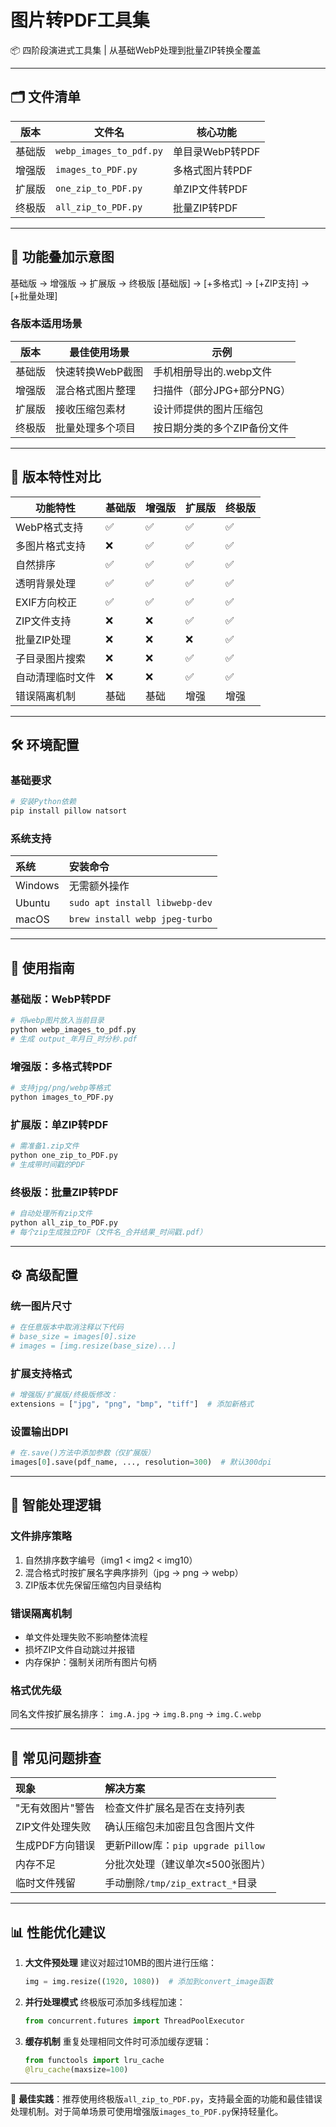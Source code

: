 # 图片转PDF工具集 

📦 四阶段演进式工具集 | 从基础WebP处理到批量ZIP转换全覆盖

---

## 🗂 文件清单
| 版本 | 文件名 | 核心功能 |
|------|--------|----------|
| 基础版 | `webp_images_to_pdf.py` | 单目录WebP转PDF |
| 增强版 | `images_to_PDF.py` | 多格式图片转PDF |
| 扩展版 | `one_zip_to_PDF.py` | 单ZIP文件转PDF |
| 终极版 | `all_zip_to_PDF.py` | 批量ZIP转PDF |

---

## 🚀 功能叠加示意图

基础版 → 增强版 → 扩展版 → 终极版
[基础版] → [+多格式] → [+ZIP支持] → [+批量处理]

### 各版本适用场景
| 版本   | 最佳使用场景     | 示例                        |
| ------ | ---------------- | --------------------------- |
| 基础版 | 快速转换WebP截图 | 手机相册导出的.webp文件     |
| 增强版 | 混合格式图片整理 | 扫描件（部分JPG+部分PNG）   |
| 扩展版 | 接收压缩包素材   | 设计师提供的图片压缩包      |
| 终极版 | 批量处理多个项目 | 按日期分类的多个ZIP备份文件 |

---

## 📜 版本特性对比

| 功能特性                | 基础版 | 增强版 | 扩展版 | 终极版 |
|------------------------|-------|-------|-------|-------|
| WebP格式支持           | ✅    | ✅    | ✅    | ✅    |
| 多图片格式支持         | ❌    | ✅    | ✅    | ✅    |
| 自然排序               | ✅    | ✅    | ✅    | ✅    |
| 透明背景处理           | ✅    | ✅    | ✅    | ✅    |
| EXIF方向校正           | ✅    | ✅    | ✅    | ✅    |
| ZIP文件支持            | ❌    | ❌    | ✅    | ✅    |
| 批量ZIP处理            | ❌    | ❌    | ❌    | ✅    |
| 子目录图片搜索         | ❌    | ❌    | ✅    | ✅    |
| 自动清理临时文件       | ❌    | ❌    | ✅    | ✅    |
| 错误隔离机制           | 基础  | 基础  | 增强  | 增强  |

---


## 🛠 环境配置

### 基础要求

```python
# 安装Python依赖
pip install pillow natsort
```

### 系统支持

| 系统    | 安装命令                       |
| :------ | :----------------------------- |
| Windows | 无需额外操作                   |
| Ubuntu  | `sudo apt install libwebp-dev` |
| macOS   | `brew install webp jpeg-turbo` |

------

## 🧭 使用指南

### 基础版：WebP转PDF

```python
# 将webp图片放入当前目录
python webp_images_to_pdf.py
# 生成 output_年月日_时分秒.pdf
```

### 增强版：多格式转PDF

```python
# 支持jpg/png/webp等格式
python images_to_PDF.py
```

### 扩展版：单ZIP转PDF

```python
# 需准备1.zip文件
python one_zip_to_PDF.py
# 生成带时间戳的PDF
```

### 终极版：批量ZIP转PDF

```python
# 自动处理所有zip文件
python all_zip_to_PDF.py
# 每个zip生成独立PDF（文件名_合并结果_时间戳.pdf）
```

---

## ⚙️ 高级配置

### 统一图片尺寸

```python
# 在任意版本中取消注释以下代码
# base_size = images[0].size
# images = [img.resize(base_size)...]
```

### 扩展支持格式

```python
# 增强版/扩展版/终极版修改：
extensions = ["jpg", "png", "bmp", "tiff"]  # 添加新格式
```

### 设置输出DPI

```python
# 在.save()方法中添加参数（仅扩展版）
images[0].save(pdf_name, ..., resolution=300)  # 默认300dpi
```

------

## 🧠 智能处理逻辑

### 文件排序策略

1. 自然排序数字编号（img1 < img2 < img10）
2. 混合格式时按扩展名字典序排列（jpg → png → webp）
3. ZIP版本优先保留压缩包内目录结构

### 错误隔离机制

- 单文件处理失败不影响整体流程
- 损坏ZIP文件自动跳过并报错
- 内存保护：强制关闭所有图片句柄

### 格式优先级

同名文件按扩展名排序：
`img.A.jpg` → `img.B.png` → `img.C.webp`

------

## 🚨 常见问题排查

| 现象             | 解决方案                           |
| :--------------- | :--------------------------------- |
| "无有效图片"警告 | 检查文件扩展名是否在支持列表       |
| ZIP文件处理失败  | 确认压缩包未加密且包含图片文件     |
| 生成PDF方向错误  | 更新Pillow库：`pip upgrade pillow` |
| 内存不足         | 分批次处理（建议单次≤500张图片）   |
| 临时文件残留     | 手动删除`/tmp/zip_extract_*`目录   |

---

## 📊 性能优化建议

1. **大文件预处理**
   建议对超过10MB的图片进行压缩：

   ```python
   img = img.resize((1920, 1080))  # 添加到convert_image函数
   ```

2. **并行处理模式**
   终极版可添加多线程加速：

   ```python
   from concurrent.futures import ThreadPoolExecutor
   ```

3. **缓存机制**
   重复处理相同文件时可添加缓存逻辑：

   ```python
   from functools import lru_cache
   @lru_cache(maxsize=100)
   ```

------

📌 **最佳实践**：推荐使用终极版`all_zip_to_PDF.py`，支持最全面的功能和最佳错误处理机制。对于简单场景可使用增强版`images_to_PDF.py`保持轻量化。

